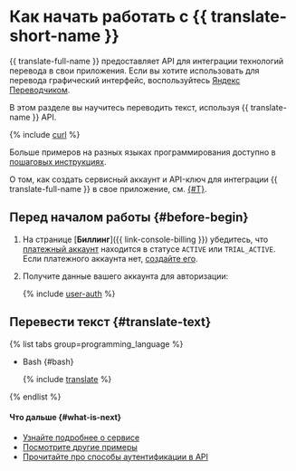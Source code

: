 # Как начать работать с {{ translate-short-name }}

{{ translate-full-name }} предоставляет API для интеграции технологий перевода в свои приложения. Если вы хотите использовать для перевода графический интерфейс, воспользуйтесь [Яндекс Переводчиком](https://translate.yandex.ru/).

В этом разделе вы научитесь переводить текст, используя {{ translate-name }} API.

{% include [curl](../_includes/curl.md) %}

Больше примеров на разных языках программирования доступно в [пошаговых инструкциях](operations/index.md). 

О том, как создать сервисный аккаунт и API-ключ для интеграции {{ translate-full-name }} в свое приложение, см. [{#T}](operations/sa-api-key.md).

## Перед началом работы {#before-begin}

1. На странице [**Биллинг**]({{ link-console-billing }}) убедитесь, что [платежный аккаунт](../billing/concepts/billing-account.md) находится в статусе `ACTIVE` или `TRIAL_ACTIVE`. Если платежного аккаунта нет, [создайте его](../billing/quickstart/index.md#create_billing_account).

1. Получите данные вашего аккаунта для авторизации:

    {% include [user-auth](../_includes/translate/user-auth.md) %}

## Перевести текст {#translate-text}

{% list tabs group=programming_language %}

- Bash {#bash}

    {% include [translate](../_includes/translate/translate-bash.md) %}

{% endlist %}

#### Что дальше {#what-is-next}

* [Узнайте подробнее о сервисе](concepts/index.md)
* [Посмотрите другие примеры](operations/index.md)
* [Прочитайте про способы аутентификации в API](api-ref/authentication.md)